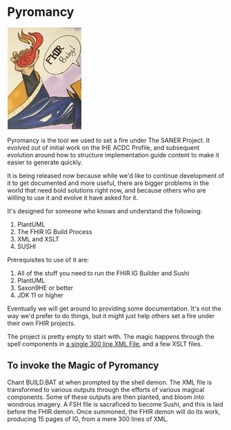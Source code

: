 # Pyromancy
![Pyromancer](pyromancy.jpg)

Pyromancy is the tool we used to set a fire under The SANER Project.  It evolved out
of initial work on the IHE ACDC Profile, and subsequent evolution around how to
structure implementation guide content to make it easier to generate quickly.

It is being released now because while we'd like to continue development of it to get
documented and more useful, there are bigger problems in the world that need bold
solutions right now, and because others who are willing to use it and evolve it
have asked for it.

It's designed for someone who knows and understand the following:

1. PlantUML
2. The FHIR IG Build Process
3. XML and XSLT
4. SUSHI

Prerequisites to use of it are:
1. All of the stuff you need to run the FHIR IG Builder and Sushi
2. PlantUML
3. Saxon9HE or better
4. JDK 11 or higher

Eventually we will get around to providing some documentation. It's
not the way we'd prefer to do things, but it might just help others
set a fire under their own FHIR projects.

The project is pretty empty to start with.  The magic happens through
the spell components in [a single 300 line XML File](https://github.com/AudaciousInquiry/pyromancy/blob/master/fshx/ig-data/input/SANER.xml), and a few XSLT files.

## To invoke the Magic of Pyromancy
Chant BUILD.BAT at when prompted by the shell demon. The XML file
is transformed to various outputs through the efforts of various
magical components.  Some of these outputs are then planted,
and bloom into wondrous imagery.
A FSH file is sacraficed to become Sushi, and this is laid 
before the FHIR demon. Once summoned, the FHIR demon will do its 
work, producing 15 pages of IG, from a mere 300 lines of XML.
